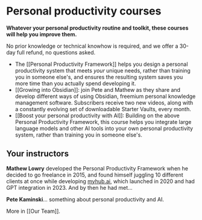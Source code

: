 # Personal productivity courses

**Whatever your personal productivity routine and toolkit, these courses will help you improve them.**

No prior knowledge or technical knowhow is required, and we offer a 30-day full refund, no questions asked.

*  The [[Personal Productivity Framework]] helps you design a personal productivity system that meets *your* unique needs, rather than training you in someone else's, and ensures the resulting system saves you more time than you actually spend developing it.
* [[Growing into Obsidian]]: join Pete and Mathew as they share and develop different ways of using Obsidian, freemium personal knowledge management software. Subscribers receive two new videos, along with a constantly evolving set of downloadable Starter Vaults, every month.
* [[Boost your personal productivity with AI]]: Building on the above Personal Productivity Framework, this course helps you integrate large language models and other AI tools into your own personal productivity system, rather than training you in someone else's. 
## Your instructors

**Mathew Lowry** developed the Personal Productivity Framework when he decided to go freelance in 2015, and found himself juggling 10 different clients at once while developing [myhub.ai](myhub.ai), which launched in 2020 and had GPT integration in 2023. And by then he had met...

**Pete Kaminski**... something about personal productivity and AI.

More in [[Our Team]].